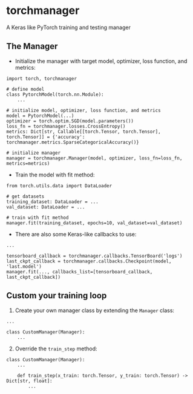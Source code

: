 # **torchmanager**
A Keras like PyTorch training and testing manager

## The Manager
- Initialize the manager with target model,  optimizer, loss function, and metrics:
```
import torch, torchmanager

# define model
class PytorchModel(torch.nn.Module):
	...

# initialize model, optimizer, loss function, and metrics
model = PytorchModel(...)
optimizer = torch.optim.SGD(model.parameters())
loss_fn = torchmanager.losses.CrossEntropy()
metrics: Dict[str, Callable[[torch.Tensor, torch.Tensor], torch.Tensor]] = {'accuracy': torchmanager.metrics.SparseCategoricalAccuracy()}

# initialize manager
manager = torchmanager.Manager(model, optimizer, loss_fn=loss_fn, metrics=metrics)
```

- Train the model with fit method:
```
from torch.utils.data import DataLoader

# get datasets
training_dataset: DataLoader = ...
val_dataset: DataLoader = ...

# train with fit method
manager.fit(training_dataset, epochs=10, val_dataset=val_dataset)
```

- There are also some Keras-like callbacks to use:
```
...

tensorboard_callback = torchmanager.callbacks.TensorBoard('logs')
last_ckpt_callback = torchmanager.callbacks.Checkpoint(model, 'last.model')
manager.fit(..., callbacks_list=[tensorboard_callback, last_ckpt_callback])
```

## Custom your training loop
1. Create your own manager class by extending the `Manager` class:
```
...

class CustomManager(Manager):
	...
```

2. Override the `train_step` method:
```
class CustomManager(Manager):
	...
	
	def train_step(x_train: torch.Tensor, y_train: torch.Tensor) -> Dict[str, float]:
		...
```